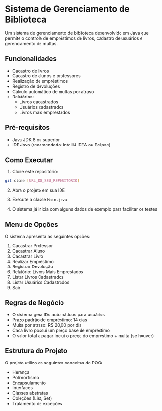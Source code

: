 # Sistema de Gerenciamento de Biblioteca

Um sistema de gerenciamento de biblioteca desenvolvido em Java que permite o controle de empréstimos de livros, cadastro de usuários e gerenciamento de multas.

## Funcionalidades

- Cadastro de livros
- Cadastro de alunos e professores
- Realização de empréstimos
- Registro de devoluções
- Cálculo automático de multas por atraso
- Relatórios:
  - Livros cadastrados
  - Usuários cadastrados
  - Livros mais emprestados

## Pré-requisitos

- Java JDK 8 ou superior
- IDE Java (recomendado: IntelliJ IDEA ou Eclipse)

## Como Executar

1. Clone este repositório:
```bash
git clone [URL_DO_SEU_REPOSITORIO]
```

2. Abra o projeto em sua IDE

3. Execute a classe `Main.java`

4. O sistema já inicia com alguns dados de exemplo para facilitar os testes

## Menu de Opções

O sistema apresenta as seguintes opções:

1. Cadastrar Professor
2. Cadastrar Aluno
3. Cadastrar Livro
4. Realizar Empréstimo
5. Registrar Devolução
6. Relatório: Livros Mais Emprestados
7. Listar Livros Cadastrados
8. Listar Usuários Cadastrados
0. Sair

## Regras de Negócio

- O sistema gera IDs automáticos para usuários
- Prazo padrão de empréstimo: 14 dias
- Multa por atraso: R$ 20,00 por dia
- Cada livro possui um preço base de empréstimo
- O valor total a pagar inclui o preço do empréstimo + multa (se houver)

## Estrutura do Projeto

O projeto utiliza os seguintes conceitos de POO:

- Herança
- Polimorfismo
- Encapsulamento
- Interfaces
- Classes abstratas
- Coleções (List, Set)
- Tratamento de exceções

